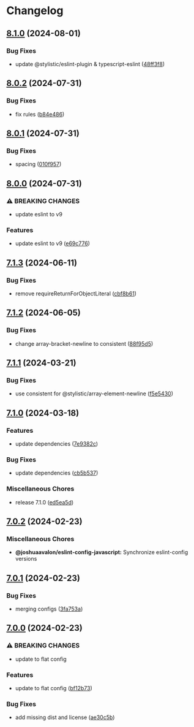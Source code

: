 # Changelog

## [8.1.0](https://github.com/joshuaavalon/eslint-config/compare/eslint-config-javascript-v8.0.2...eslint-config-javascript-v8.1.0) (2024-08-01)


### Bug Fixes

* update @stylistic/eslint-plugin & typescript-eslint ([48ff3f8](https://github.com/joshuaavalon/eslint-config/commit/48ff3f84d2140a357f6a14acaebd4afa8cc78d33))

## [8.0.2](https://github.com/joshuaavalon/eslint-config/compare/eslint-config-javascript-v8.0.1...eslint-config-javascript-v8.0.2) (2024-07-31)


### Bug Fixes

* fix rules ([b84e486](https://github.com/joshuaavalon/eslint-config/commit/b84e486050d4cbb521526196b9c69c9a1ce23715))

## [8.0.1](https://github.com/joshuaavalon/eslint-config/compare/eslint-config-javascript-v8.0.0...eslint-config-javascript-v8.0.1) (2024-07-31)


### Bug Fixes

* spacing ([010f957](https://github.com/joshuaavalon/eslint-config/commit/010f957b72cf006dce7fee23daf262fd038b8e52))

## [8.0.0](https://github.com/joshuaavalon/eslint-config/compare/eslint-config-javascript-v7.1.3...eslint-config-javascript-v8.0.0) (2024-07-31)


### ⚠ BREAKING CHANGES

* update eslint to v9

### Features

* update eslint to v9 ([e69c776](https://github.com/joshuaavalon/eslint-config/commit/e69c77653fcab4a31b93fce0a84722ad52697e39))

## [7.1.3](https://github.com/joshuaavalon/eslint-config/compare/eslint-config-javascript-v7.1.2...eslint-config-javascript-v7.1.3) (2024-06-11)


### Bug Fixes

* remove requireReturnForObjectLiteral ([cbf8b61](https://github.com/joshuaavalon/eslint-config/commit/cbf8b613ab27765a24d8a26c0f51531a2bc0e229))

## [7.1.2](https://github.com/joshuaavalon/eslint-config/compare/eslint-config-javascript-v7.1.1...eslint-config-javascript-v7.1.2) (2024-06-05)


### Bug Fixes

* change array-bracket-newline to consistent ([88f95d5](https://github.com/joshuaavalon/eslint-config/commit/88f95d525b92558ffeb35f010164497a8c07f075))

## [7.1.1](https://github.com/joshuaavalon/eslint-config/compare/eslint-config-javascript-v7.1.0...eslint-config-javascript-v7.1.1) (2024-03-21)


### Bug Fixes

* use consistent for @stylistic/array-element-newline ([f5e5430](https://github.com/joshuaavalon/eslint-config/commit/f5e54308a3b8b16b59a22941c27d24a1dcbc3b01))

## [7.1.0](https://github.com/joshuaavalon/eslint-config/compare/eslint-config-javascript-v7.0.2...eslint-config-javascript-v7.1.0) (2024-03-18)


### Features

* update dependencies ([7e9382c](https://github.com/joshuaavalon/eslint-config/commit/7e9382c39102a6fa467b110492038715100ec412))


### Bug Fixes

* update dependencies ([cb5b537](https://github.com/joshuaavalon/eslint-config/commit/cb5b537646be27ff6c96dc209dd6c90f480b9db0))


### Miscellaneous Chores

* release 7.1.0 ([ed5ea5d](https://github.com/joshuaavalon/eslint-config/commit/ed5ea5df4353becc47f1b6be6313aa814b05a315))

## [7.0.2](https://github.com/joshuaavalon/eslint-config/compare/@joshuaavalon/eslint-config-v7.0.1...@joshuaavalon/eslint-config-javascript-v7.0.2) (2024-02-23)


### Miscellaneous Chores

* **@joshuaavalon/eslint-config-javascript:** Synchronize eslint-config versions

## [7.0.1](https://github.com/joshuaavalon/eslint-config/compare/@joshuaavalon/eslint-config-v7.0.0...@joshuaavalon/eslint-config-javascript-v7.0.1) (2024-02-23)


### Bug Fixes

* merging configs ([3fa753a](https://github.com/joshuaavalon/eslint-config/commit/3fa753ac1a29df3424df7ac5ab62378b67a05907))

## [7.0.0](https://github.com/joshuaavalon/eslint-config/compare/@joshuaavalon/eslint-config-javascript-v6.0.0...@joshuaavalon/eslint-config-javascript-v7.0.0) (2024-02-23)


### ⚠ BREAKING CHANGES

* update to flat config

### Features

* update to flat config ([bf12b73](https://github.com/joshuaavalon/eslint-config/commit/bf12b73e4e1c77f0389f37edbcca23719c72b1c6))


### Bug Fixes

* add missing dist and license ([ae30c5b](https://github.com/joshuaavalon/eslint-config/commit/ae30c5bcb1911bccbd32c764e3da8c772bf76ed1))
